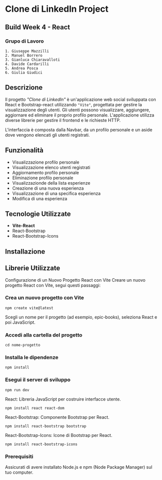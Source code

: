 # Clone di Linkedln Project
## Build Week 4 - React

### Grupo di Lavoro
  
```
1. Giuseppe Mazzilli
2. Manuel Borrero
3. Gianluca Chiaravalloti
4. Davide Cardarilli
5. Andrea Posca
6. Giulia Giudici
```

## Descrizione

Il progetto _"Clone di Linkedln"_ è un'applicazione web social sviluppata con React e Bootstrap-react utilizzando `"Vite"`, progettata per gestire la visualizzazione degli utenti.
Gli utenti possono visualizzare, aggiungere, aggiornare ed eliminare il proprio profilo personale.
L'applicazione utilizza diverse librerie per gestire il frontend e le richieste HTTP.

L'interfaccia è composta dalla Navbar, da un profilo personale e un aside dove vengono elencati gli utenti registrati.

## Funzionalità

* Visualizzazione profilo personale
* Visualizzazione elenco utenti registrati
* Aggiornamento profilo personale
* Eliminazione profilo personale
* Visualizzazionde della lista esperienze
* Creazione di una nuova esperienza
* Visualizzazione di una specifica esperienza
* Modifica di una esperienza

## Tecnologie Utilizzate

* **Vite-React**
* React-Bootstrap
* React-Bootstrap-Icons

## Installazione

## Librerie Utilizzate

Configurazione di un Nuovo Progetto React con Vite
Creare un nuovo progetto React con Vite, segui questi passaggi:

### Crea un nuovo progetto con Vite

`npm create vite@latest`

Scegli un nome per il progetto (ad esempio, epic-books), seleziona React e poi JavaScript.

### Accedi alla cartella del progetto

`cd nome-progetto`

### Installa le dipendenze

`npm install`

### Esegui il server di sviluppo

`npm run dev`

React: Libreria JavaScript per costruire interfacce utente.

`npm install react react-dom`

React-Bootstrap: Componente Bootstrap per React.

`npm install react-bootstrap bootstrap`

React-Bootstrap-Icons: Icone di Bootstrap per React.

`npm install react-bootstrap-icons`

### Prerequisiti

Assicurati di avere installato Node.js e npm (Node Package Manager) sul tuo computer.
